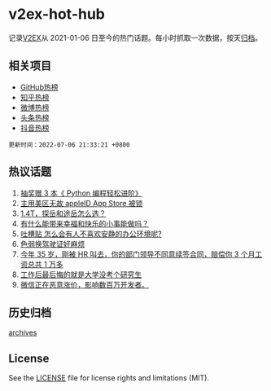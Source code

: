 # v2ex-hot-hub

 记录[V2EX](https://www.v2ex.com/)从 2021-01-06 日至今的热门话题。每小时抓取一次数据，按天[归档](archives)。
 
 ## 相关项目

- [GitHub热榜](https://github.com/snaildev/github-hot-hub)
- [知乎热榜](https://github.com/snaildev/zhihu-hot-hub)
- [微博热榜](https://github.com/snaildev/weibo-hot-hub)
- [头条热榜](https://github.com/snaildev/toutiao-hot-hub)
- [抖音热榜](https://github.com/snaildev/douyin-hot-hub)


 `更新时间：2022-07-06 21:33:21 +0800`

## 热议话题

1. [抽奖赠 3 本《 Python 编程轻松进阶》](https://www.v2ex.com/t/864437)
1. [主用美区无故 appleID App Store 被锁](https://www.v2ex.com/t/864387)
1. [1.4T，探岳和途岳怎么选？](https://www.v2ex.com/t/864353)
1. [有什么能带来幸福和快乐的小事能做吗？](https://www.v2ex.com/t/864346)
1. [吐槽贴 怎么会有人不喜欢安静的办公环境呢?](https://www.v2ex.com/t/864343)
1. [色弱换驾驶证好麻烦](https://www.v2ex.com/t/864335)
1. [今年 35 岁，刚被 HR 叫去，你的部门领导不同意续签合同，赔偿你 3 个月工资总共 1 万多](https://www.v2ex.com/t/864429)
1. [工作后最后悔的就是大学没考个研究生](https://www.v2ex.com/t/864373)
1. [微信正在恶意涨价，影响数百万开发者。](https://www.v2ex.com/t/864400)

## 历史归档

[archives](archives)

## License

See the [LICENSE](LICENSE) file for license rights and limitations (MIT).
